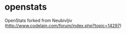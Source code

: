 openstats
=========

OpenStats forked from Neubivljiv (http://www.codelain.com/forum/index.php?topic=14297)